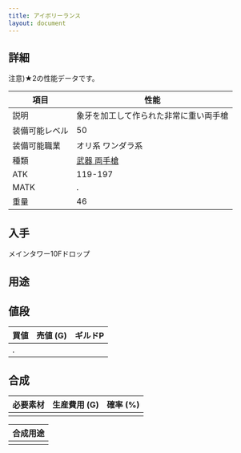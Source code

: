 ```yaml
---
title: アイボリーランス
layout: document
---
```

## 詳細

注意)★2の性能データです。

|項目|性能|
|---|---|
|説明|象牙を加工して作られた非常に重い両手槍|
|装備可能レベル|50|
|装備可能職業|オリ系 ワンダラ系|
|種類|[武器 両手槍](武器(両手槍))|
|ATK|119-197|
|MATK|.|
|重量|46|

## 入手

メインタワー10Fドロップ

## 用途


## 値段

|買値|売値 (G)|ギルドP|
|---|---|---|
|.|||
	

## 合成

|必要素材|生産費用 (G)|確率 (%)|
|---|---|---|
||||

|合成用途|
|---|
||
